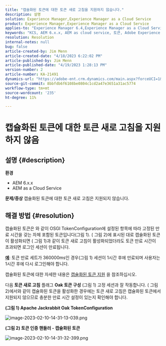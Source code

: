 ```yaml
---
title: "캡슐화된 토큰에 대한 토큰 새로 고침을 지원하지 않습니다."
description: 설명
solution: Experience Manager,Experience Manager as a Cloud Service
product: Experience Manager,Experience Manager as a Cloud Service
applies-to: "Experience Manager 6.4,Experience Manager as a Cloud Service,Experience Manager 6.5"
keywords: "KCS, AEM 6.x.x, AEM as cloud service, 토큰, Adobe Experience Manager, FAQ, 캡슐화된 토큰, 6.4, 6.5, Experience Manager의 as a Cloud Service"
resolution: Resolution
internal-notes: null
bug: false
article-created-by: Jim Menn
article-created-date: "4/18/2023 6:22:02 PM"
article-published-by: Jim Menn
article-published-date: "4/19/2023 1:28:13 PM"
version-number: 2
article-number: KA-21491
dynamics-url: "https://adobe-ent.crm.dynamics.com/main.aspx?forceUCI=1&pagetype=entityrecord&etn=knowledgearticle&id=80adeee5-15de-ed11-a7c7-6045bd006b3d"
source-git-commit: 8bbfdb6f6108be0804c1cd2a47e3651a31ac5774
workflow-type: tm+mt
source-wordcount: '235'
ht-degree: 11%

---
```


# 캡슐화된 토큰에 대한 토큰 새로 고침을 지원하지 않음

## 설명 {#description}

<b>환경</b>
- AEM 6.x.x
- AEM as a Cloud Service



<b>문제/증상</b>
캡슐화된 토큰에 대한 토큰 새로 고침은 지원되지 않습니다.




## 해결 방법 {#resolution}


캡슐화된 토큰은 와 같이 OSGI TokenConfiguration에 설정된 항목에 따라 고정된 만료 시간을 갖는 자체 포함된 토큰입니다(그림 1).
( 그림 2)에 표시된 대로 캡슐화된 토큰이 활성화되면 ( 그림 1)과 같이 토큰 새로 고침이 활성화되었더라도 토큰 만료 시간이 초과되면 로그인 세션이 만료됩니다.

<u><b>예</b></u>: 토큰 만료 세트가 360000ms인 경우(그림 1) 세션이 1시간 후에 만료되며 사용자는 1시간 후에 다시 로그인해야 합니다.

캡슐화된 토큰에 대한 자세한 내용은 [캡슐화된 토큰 지원](https://experienceleague.adobe.com/docs/experience-manager-64/administering/security/encapsulated-token.html) 을 참조하십시오.

다음 <b>토큰 새로 고침</b> 플래그 <b>Oak 토큰 구성</b> (그림 1) 고정 세션과 잘 작동합니다.
( 그림 2)에서와 같이 캡슐화된 토큰을 활성화한 경우에는 토큰 새로 고침은 캡슐화된 토큰에서 지원되지 않으므로 충분한 만료 시간 설정이 있는지 확인해야 합니다.



<b>(그림 1) Apache Jackrabbit Oak TokenConfiguration</b>

![image-2023-02-10-14-31-13-039.png](https://jira.corp.adobe.com/secure/attachment/9633655/image-2023-02-10-14-31-13-039.png)

<b>(그림 2) 토큰 인증 핸들러 - 캡슐화된 토큰</b>



![image-2023-02-10-14-31-32-399.png](https://jira.corp.adobe.com/secure/attachment/9633654/image-2023-02-10-14-31-32-399.png)


